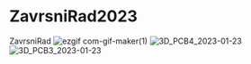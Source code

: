 # ZavrsniRad2023
ZavrsniRad
![ezgif com-gif-maker(1)](https://user-images.githubusercontent.com/92652074/214167715-4b4dea11-7975-4d20-a775-6c1477349636.gif)
![3D_PCB4_2023-01-23](https://user-images.githubusercontent.com/92652074/214169337-87f82978-3cf8-4710-ab98-991d0cc20af2.png)
![3D_PCB3_2023-01-23](https://user-images.githubusercontent.com/92652074/214169351-23f63f72-6af4-4f58-b884-07c9d12f7784.png)
